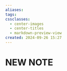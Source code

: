 ```yaml
---
aliases: 
tags: 
cssclasses:
  - center-images
  - center-titles
  - markdown-preview-view
created: 2024-09-26 15:27
---
```






# NEW NOTE
